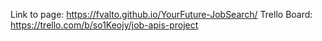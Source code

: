 Link to page: https://fvalto.github.io/YourFuture-JobSearch/
Trello Board: https://trello.com/b/so1Keojy/job-apis-project
